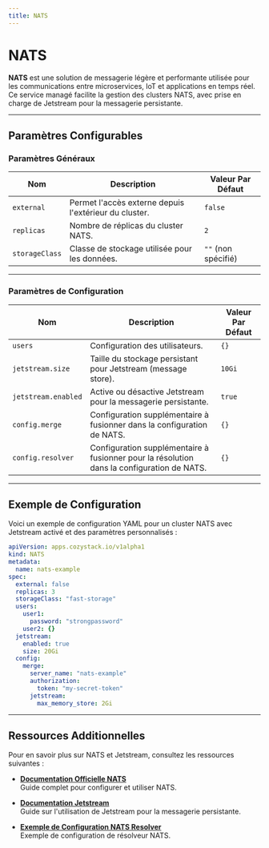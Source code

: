 ```yaml
---
title: NATS
---
```


# NATS

**NATS** est une solution de messagerie légère et performante utilisée pour les communications entre microservices, IoT et applications en temps réel. Ce service managé facilite la gestion des clusters NATS, avec prise en charge de Jetstream pour la messagerie persistante.

---

## Paramètres Configurables

### **Paramètres Généraux**

| **Nom**        | **Description**                                      | **Valeur Par Défaut** |
|-----------------|------------------------------------------------------|------------------------|
| `external`     | Permet l'accès externe depuis l'extérieur du cluster. | `false`               |
| `replicas`     | Nombre de réplicas du cluster NATS.                   | `2`                   |
| `storageClass` | Classe de stockage utilisée pour les données.         | `""` (non spécifié)   |

---

### **Paramètres de Configuration**

| **Nom**              | **Description**                                                                                     | **Valeur Par Défaut** |
|-----------------------|-----------------------------------------------------------------------------------------------------|------------------------|
| `users`              | Configuration des utilisateurs.                                                                     | `{}`                  |
| `jetstream.size`     | Taille du stockage persistant pour Jetstream (message store).                                        | `10Gi`                |
| `jetstream.enabled`  | Active ou désactive Jetstream pour la messagerie persistante.                                        | `true`                |
| `config.merge`       | Configuration supplémentaire à fusionner dans la configuration de NATS.                             | `{}`                  |
| `config.resolver`    | Configuration supplémentaire à fusionner pour la résolution dans la configuration de NATS.          | `{}`                  |

---

## Exemple de Configuration

Voici un exemple de configuration YAML pour un cluster NATS avec Jetstream activé et des paramètres personnalisés :

```yaml
apiVersion: apps.cozystack.io/v1alpha1
kind: NATS
metadata:
  name: nats-example
spec:
  external: false
  replicas: 3
  storageClass: "fast-storage"
  users:
    user1:
      password: "strongpassword"
    user2: {}
  jetstream:
    enabled: true
    size: 20Gi
  config:
    merge:
      server_name: "nats-example"
      authorization:
        token: "my-secret-token"
      jetstream:
        max_memory_store: 2Gi
```

---

## Ressources Additionnelles

Pour en savoir plus sur NATS et Jetstream, consultez les ressources suivantes :

- **[Documentation Officielle NATS](https://docs.nats.io/)**  
  Guide complet pour configurer et utiliser NATS.

- **[Documentation Jetstream](https://docs.nats.io/jetstream/)**  
  Guide sur l'utilisation de Jetstream pour la messagerie persistante.

- **[Exemple de Configuration NATS Resolver](https://github.com/nats-io/k8s/blob/main/helm/charts/nats/values.yaml#L247)**  
  Exemple de configuration de résolveur NATS.
